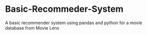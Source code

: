 # Basic-Recommeder-System
A basic recommender system using pandas and python for a movie database from Movie Lens
